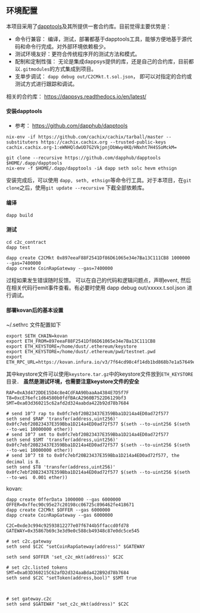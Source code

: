 ##  环境配置
本项目采用了[dapptools](https://github.com/dapphub)及其所提供一套合约库。目前觉得主要优势是：

* 命令行兼容： 编译，测试，部署都基于dapptools工具，能够方便地基于源代码和命令行完成。对外部环境依赖极少。
* 测试环境友好：更符合传统程序开的测试方法和模式。
* 配制和定制性强： 无论是集成dappsys提供的库，还是自己的合约库，目前都以`.gitmodules`的方式集成到项目。
* 支单步调试： `dapp debug out/C2CMkt.t.sol.json`， 即可以对指定的合约或测试方式进行跟踪和调试。

相关的合约库： https://dappsys.readthedocs.io/en/latest/

#### 安装dapptools

* 参考： https://github.com/dapphub/dapptools

```
nix-env -if https://github.com/cachix/cachix/tarball/master --substituters https://cachix.cachix.org --trusted-public-keys cachix.cachix.org-1:eWNHQldwUO7G2VkjpnjDbWwy4KQ/HNxht7H4SSoMckM=

git clone --recursive https://github.com/dapphub/dapptools $HOME/.dapp/dapptools
nix-env -f $HOME/.dapp/dapptools -iA dapp seth solc hevm ethsign
```

安装完成后，可以使用 `dapp, seth, ethsign`等命令行工具。对于本项目，在`git clone`之后，使用`git update --recursive` 下截全部依赖库。

#### 编译

```
dapp build
```

#### 测试

```
cd c2c_contract
dapp test

dapp create C2CMkt 0x897eeaF88F2541Df86D61065e34e7Ba13C111CB8 1000000 --gas=7400000
dapp create CoinRapGateway --gas=7400000
```
过程如果发生错误随时反馈。 可以在自己的代码和逻辑问题点，声明event, 然后在相关代码行emit事件查看。有必要时使用 dapp debug out/xxxxx.t.sol.json 进行调试。


#### 部署kovan后的基本设置

~/.sethrc 文件配置如下

```
export SETH_CHAIN=kovan
export ETH_FROM=897eeaF88F2541Df86D61065e34e7Ba13C111CB8
export ETH_KEYSTORE=/home/dust/.ethereum/keystore
export ETH_KEYSTORE=/home/dust/.ethereum/pwd/testnet.pwd
export ETH_RPC_URL=https://kovan.infura.io/v3/7f64cd98c4f14db1bd868b7e1a57649e
```

其中keystore文件可以使用` keystore.tar.gz `中的keystore文件放到`ETH_KEYSTORE`目录． **虽然是测试环境，也需要注意keystore文件的安全**

```
RAP=0xA3d472DDE15D4c8e4CdFAA90baaAa4384E7D5f7F
T8=0xcE76efc1d64580b0fdfBAcA2960B7522D6129bf3
SMT=0xa03d360215c62afd2d324aabda422b92d78b7684

# send 10^7 rap to 0x0fc7ebf20B23437E359Bba1D214a4ED0ad72f577
seth send $RAP 'transfer(address,uint256)' 0x0fc7ebf20B23437E359Bba1D214a4ED0ad72f577 $(seth --to-uint256 $(seth --to-wei 10000000 ether))
# send 10^7 smt to 0x0fc7ebf20B23437E359Bba1D214a4ED0ad72f577
seth send $SMT 'transfer(address,uint256)' 0x0fc7ebf20B23437E359Bba1D214a4ED0ad72f577 $(seth --to-uint256 $(seth --to-wei 10000000 ether))
# send 10^7 t8 to 0x0fc7ebf20B23437E359Bba1D214a4ED0ad72f577, the decimal is 8．
seth send $T8 'transfer(address,uint256)' 0x0fc7ebf20B23437E359Bba1D214a4ED0ad72f577 $(seth --to-uint256 $(seth --to-wei  0.001 ether))
```

kovan:

```
dapp create OfferData 1000000 --gas 6000000
OFFER=0xffec90c95e27c20198cc06725c896462fe418671
dapp create C2CMkt $OFFER --gas 6000000
dapp create CoinRapGateway --gas 6000000

C2C=0xde3c994c92593812277e07f6744b5ffaccd0fd78
GATEWAY=0x35867b69c3e3d9e0c588cb49348c87e0dc5ce545

# set c2c.gateway
seth send $C2C "setCoinRapGateway(address)" $GATEWAY

seth send $OFFER 'set_c2c_mkt(address)' $C2C

# set c2c.listed tokens
SMT=0xa03D360215C62afD2d324aaBda422B92d78b7684
seth send $C2C "setToken(address,bool)" $SMT true



# set gateway.c2c
seth send $GATEWAY "set_c2c_mkt(address)" $C2C


```
